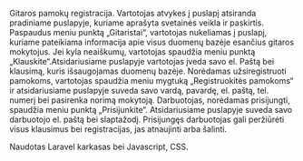Gitaros pamokų registracija. Vartotojas atvykes į puslapį atsiranda pradiniame puslapyje, kuriame
aprašyta svetainės veikla ir paskirtis. Paspaudus meniu punktą „Gitaristai“, vartotojas nukeliamas į puslapį,
kuriame pateikiama informacija apie visus duomenų bazėje esančius gitaros mokytojus. Jei kyla neaiškumų,
vartotojas spaudžia meniu punktą „Klauskite“.Atsidariusiame puslapyje vartotojas įveda savo el. Paštą bei
klausimą, kuris išsaugojamas duomenų bazėje. Norėdamas užsiregistruoti pamokoms, vartotojas spaudžia
meniu mygtuką „Registruokitės pamokoms“ ir atsidariusiame puslapyje suveda savo vardą, pavardę, el.
paštą, tel. numerį bei pasirenka norimą mokytoją. Darbuotojas, norėdamas prisijungti, spaudžia meniu
punktą „Prisijunkite“. Atsidariusiame puslapyje suveda savo darbuotojo el. paštą bei slaptažodį. Prisijungęs
darbuotojas gali peržiūrėti visus klausimus bei registracijas, jas atnaujinti arba šalinti.

Naudotas Laravel karkasas bei Javascript, CSS.
